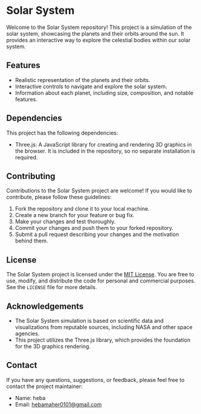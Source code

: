 # Solar System
Welcome to the Solar System repository! This project is a simulation of the solar system, showcasing the planets and their orbits around the sun. It provides an interactive way to explore the celestial bodies within our solar system.

## Features
- Realistic representation of the planets and their orbits.
- Interactive controls to navigate and explore the solar system.
- Information about each planet, including size, composition, and notable features.

## Dependencies
This project has the following dependencies:

- Three.js: A JavaScript library for creating and rendering 3D graphics in the browser. It is included in the repository, so no separate installation is required.

## Contributing
Contributions to the Solar System project are welcome! If you would like to contribute, please follow these guidelines:

1. Fork the repository and clone it to your local machine.
2. Create a new branch for your feature or bug fix.
3. Make your changes and test thoroughly.
4. Commit your changes and push them to your forked repository.
5. Submit a pull request describing your changes and the motivation behind them.

## License
The Solar System project is licensed under the [MIT License](https://opensource.org/licenses/MIT). You are free to use, modify, and distribute the code for personal and commercial purposes. See the `LICENSE` file for more details.

## Acknowledgements
- The Solar System simulation is based on scientific data and visualizations from reputable sources, including NASA and other space agencies.
- This project utilizes the Three.js library, which provides the foundation for the 3D graphics rendering.

## Contact

If you have any questions, suggestions, or feedback, please feel free to contact the project maintainer:

- Name: heba
- Email: hebamaher0101@gmail.com
